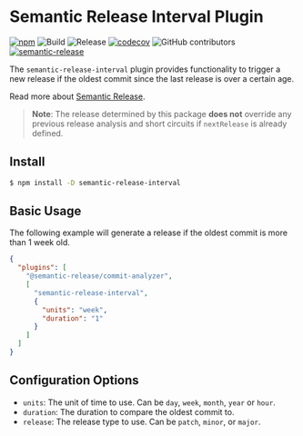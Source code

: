 # Semantic Release Interval Plugin

[![npm](https://img.shields.io/npm/v/semantic-release-interval)](https://www.npmjs.com/package/semantic-release-interval)
![Build](https://github.com/jpoehnelt/semantic-release-interval/workflows/Build/badge.svg)
![Release](https://github.com/jpoehnelt/semantic-release-interval/workflows/Release/badge.svg)
[![codecov](https://codecov.io/gh/jpoehnelt/semantic-release-interval/branch/master/graph/badge.svg)](https://codecov.io/gh/jpoehnelt/semantic-release-interval)
![GitHub contributors](https://img.shields.io/github/contributors/jpoehnelt/semantic-release-interval?color=green)
[![semantic-release](https://img.shields.io/badge/%20%20%F0%9F%93%A6%F0%9F%9A%80-semantic--release-e10079.svg)](https://github.com/semantic-release/semantic-release)

The `semantic-release-interval` plugin provides functionality to trigger a new release if the oldest commit since the last release is over a certain age.

Read more about [Semantic Release](https://semantic-release.gitbook.io/).

> **Note**: The release determined by this package **does not** override any previous release analysis and short circuits if `nextRelease` is already defined.
## Install

```bash
$ npm install -D semantic-release-interval
```

## Basic Usage

The following example will generate a release if the oldest commit is more than 1 week old.

```json
{
  "plugins": [
    "@semantic-release/commit-analyzer",
    [
      "semantic-release-interval",
      {
        "units": "week",
        "duration": "1"
      }
    ]
  ]
}
```

## Configuration Options

- `units`: The unit of time to use. Can be `day`, `week`, `month`, `year` or `hour`.
- `duration`: The duration to compare the oldest commit to.
- `release`: The release type to use. Can be `patch`, `minor`, or `major`.
